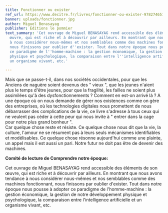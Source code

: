 ```yaml
---
title: Fonctionner ou exister
ref_url: https://www.decitre.fr/livres/fonctionner-ou-exister-9782746517462.html
banner: uploads/fonctionner.jpg
author: Miguel Benasayag
publisher: Editions le pommier
text_summary: 'Cet ouvrage de Miguel BENASAYAG rend accessible des éléments de son
  œuvre, qui est riche et à découvrir par ailleurs. En montrant que nous avons tendance
  à nous considérer nous-mêmes et nos semblables comme des machines fonctionnant,
  nous finissons par oublier d''exister. Tout dans notre époque nous pousse à adopter
  ce paradigme de l''homme-machine : la gestion économique, la gestion de notre développement
  physique et psychologique, la comparaison entre l''intelligence artificielle et
  un organisme vivant, etc.'

---
```

Mais que se passe-t-il, dans nos sociétés occidentales, pour que les Anciens de naguère soient devenus des " vieux ", que les jeunes n'aient plus le temps d'être jeunes, pour que la fragilité, les failles ne soient plus assimilées qu'à des dysfonctionnements ? Comment en est-on arrivé là ? A une époque où on nous demande de gérer nos existences comme on gère des entreprises, où les technologies digitales nous promettent de nous débarrasser des complications de la vie, ce livre s'adresse à tous ceux qui ne veulent pas céder à cette peur qui nous invite à " entrer dans la cage pour notre plus grand bonheur ".   
 Car quelque chose reste et résiste. Ce quelque chose nous dit que la vie, la culture, l'amour ne se résument pas à leurs seuls mécanismes identifiables et modélisables. Ce quelque chose résonne aujourd'hui comme une plainte, un appel mais il est aussi un pari. Notre futur ne doit pas être de devenir des machines.

**Comité de lecture de Comprendre notre époque:**

Cet ouvrage de Miguel BENASAYAG rend accessible des éléments de son œuvre, qui est riche et à découvrir par ailleurs. En montrant que nous avons tendance à nous considérer nous-mêmes et nos semblables comme des machines fonctionnant, nous finissons par oublier d'exister. Tout dans notre époque nous pousse à adopter ce paradigme de l'homme-machine : la gestion économique, la gestion de notre développement physique et psychologique, la comparaison entre l'intelligence artificielle et un organisme vivant, etc.